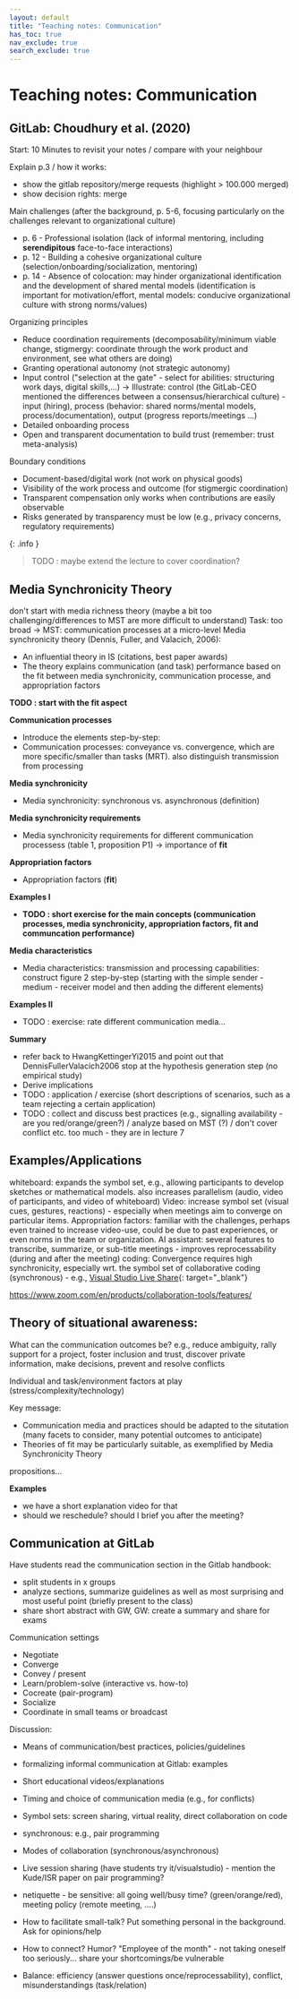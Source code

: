 ```yaml
---
layout: default
title: "Teaching notes: Communication"
has_toc: true
nav_exclude: true
search_exclude: true
---
```


# Teaching notes: Communication

## GitLab: Choudhury et al. (2020)

Start: 10 Minutes to revisit your notes / compare with your neighbour

Explain p.3 / how it works:

- show the gitlab repository/merge requests (highlight > 100.000 merged)
- show decision rights: merge

Main challenges (after the background, p. 5-6, focusing particularly on the challenges relevant to organizational culture)

- p. 6 - Professional isolation (lack of informal mentoring, including **serendipitous** face-to-face interactions)
- p. 12 - Building a cohesive organizational culture (selection/onboarding/socialization, mentoring)
- p. 14 - Absence of colocation: may hinder organizational identification and the development of shared mental models (identification is important for motivation/effort, mental models: conducive organizational culture with strong norms/values)
<!-- - Maintaining a healthy work-life balance / avoiding emotional exhaustion -->
<!-- - Transparency of compensation (is cost-of-living adjustment fair?, finding out that one is paid less than coworkers can harm motivation) - GitLab somehow overcomes the "salary taboo" -->

Organizing principles

- Reduce coordination requirements (decomposability/minimum viable change, stigmergy: coordinate through the work product and environment, see what others are doing)
- Granting operational autonomy (not strategic autonomy)
- Input control ("selection at the gate" - select for abilities: structuring work days, digital skills,...)
-> Illustrate: control (the GitLab-CEO mentioned the differences between a consensus/hierarchical culture) - input (hiring), process (behavior: shared norms/mental models, process/documentation), output (progress reports/meetings ...)
- Detailed onboarding process
- Open and transparent documentation to build trust (remember: trust meta-analysis)

Boundary conditions

- Document-based/digital work (not work on physical goods)
- Visibility of the work process and outcome (for stigmergic coordination)
- Transparent compensation only works when contributions are easily observable
- Risks generated by transparency must be low (e.g., privacy concerns, regulatory requirements)

<!-- - Negative feedback loop: fewer "remote fit" workers <-> remote no longer perceived as special (incentive) -->
<!-- 
TBD: does it fit with the discussion/summary? - adopt a communication/collaboration/coordination perspective:

- asynchronous (convenient access without waiting across timezones)
- Transparent, accessible, linkable (contrary to e-mail, tacit group memory (ominous: we change the process / we use workarounds), links: within the docs and from outside)
- Collaboratively editable (-> comparison with Wikis) https://about.gitlab.com/handbook/handbook-usage/#wiki-handbooks-dont-scale
-->

{: .info }
> TODO : maybe extend the lecture to cover coordination?

<!-- 
- Distinguish synchronous from asynchronous communication settings. / Distinguish forms of synchronous and asynchronous collaborative content creation and select appropriate technologies.

 -->

## Media Synchronicity Theory

don't start with media richness theory (maybe a bit too challenging/differences to MST are more difficult to understand) 
Task: too broad -> MST: communication processes at a micro-level
Media synchronicity theory (Dennis, Fuller, and Valacich, 2006): 
- An influential theory in IS (citations, best paper awards)
- The theory explains communication (and task) performance based on the fit between media synchronicity, communication processe, and appropriation factors

**TODO : start with the fit aspect**

<!-- [[DennisFullerValacich2006]] -->

**Communication processes**

- Introduce the elements step-by-step:
- Communication processes: conveyance vs. convergence, which are more specific/smaller than tasks (MRT). also distinguish transmission from processing

**Media synchronicity**

- Media synchronicity: synchronous vs. asynchronous (definition)

**Media synchronicity requirements**

- Media synchronicity requirements for different communication processess (table 1, proposition P1) -> importance of **fit**

**Appropriation factors**

- Appropriation factors (**fit**)

**Examples I**

- **TODO : short exercise for the main concepts (communication processes, media synchronicity, appropriation factors, fit and communcation performance)**

**Media characteristics**

- Media characteristics: transmission and processing capabilities: construct figure 2 step-by-step (starting with the simple sender - medium - receiver model and then adding the different elements)

**Examples II**

- TODO : exercise: rate different communication media...

**Summary**

- refer back to HwangKettingerYi2015 and point out that DennisFullerValacich2006 stop at the hypothesis generation step (no empirical study)
- Derive implications
- TODO : application / exercise (short descriptions of scenarios, such as a team rejecting a certain application)
- TODO : collect and discuss best practices (e.g., signalling availability - are you red/orange/green?) / analyze based on MST (?) / don't cover conflict etc. too much - they are in lecture 7

<!-- 
https://convergencelabs.com/blog/2018/01/the-four-cs-communication-coordination-cooperation-and-collaboration/
https://coachbetter.tv/the-difference-between-communication-cooperation-coordination-collaboration/

# Homework

Read [external communication](https://about.gitlab.com/handbook/communication/#external-communication){: target="_blank"}
 -->


## Examples/Applications

whiteboard: expands the symbol set, e.g., allowing participants to develop sketches or mathematical models. also increases parallelism (audio, video of participants, and video of whiteboard)
Video: increase symbol set (visual cues, gestures, reactions) - especially when meetings aim to converge on particular items. Appropriation factors: familiar with the challenges, perhaps even trained to increase video-use, could be due to past experiences, or even norms in the team or organization.
AI assistant: several features to transcribe, summarize, or sub-title meetings - improves reprocessability (during and after the meeting)
coding: Convergence requires high synchronicity, especially wrt. the symbol set of collaborative coding (synchronous) - e.g., [Visual Studio Live Share](https://visualstudio.microsoft.com/de/services/live-share/){: target="_blank"}

 https://www.zoom.com/en/products/collaboration-tools/features/


## Theory of situational awareness:

What can the communication outcomes be?
e.g., reduce ambiguity, rally support for a project, foster inclusion and trust, discover private information, make decisions, prevent and resolve conflicts

Individual and task/environment factors at play (stress/complexity/technology)

Key message:
- Communication media and practices should be adapted to the situtation (many facets to consider, many potential outcomes to anticipate)
- Theories of fit may be particularly suitable, as exemplified by Media Synchronicity Theory

propositions...

**Examples**

- we have a short explanation video for that
- should we reschedule? should I brief you after the meeting?

## Communication at GitLab

Have students read the communication section in the Gitlab handbook:
- split students in x groups
- analyze sections, summarize guidelines as well as most surprising and most useful point (briefly present to the class)
- share short abstract with GW, GW: create a summary and share for exams


Communication settings

- Negotiate
- Converge
- Convey / present
- Learn/problem-solve (interactive vs. how-to)
- Cocreate (pair-program)
- Socialize
- Coordinate in small teams or broadcast

Discussion:

- Means of communication/best practices, policies/guidelines
- formalizing informal communication at Gitlab: examples
- Short educational videos/explanations
- Timing and choice of communication media (e.g., for conflicts)
- Symbol sets: screen sharing, virtual reality, direct collaboration on code
- synchronous: e.g., pair programming 
- Modes of collaboration (synchronous/asynchronous)
- Live session sharing (have students try it/visualstudio) - mention the Kude/ISR paper on pair programming?
- netiquette - be sensitive: all going well/busy time? (green/orange/red), meeting policy (remote meeting, ....)

- How to facilitate small-talk? Put something personal in the background. Ask for opinions/help
- How to connect? Humor? "Employee of the month" - not taking oneself too seriously... share your shortcomings/be vulnerable

-  Balance: efficiency (answer questions once/reprocessability), conflict, misunderstandings (task/relation)



<!-- 

check: Superbosses: How Exceptional Leaders Master the Flow of Talent
Give and Take: Why Helping Others Drives Our Success

TBD: communities-of-practice (e.g., wikipedia on CSCW: awareness)

alternative exercise:
TBD: maybe give students 2-3 cases, have brief discussion, have them read different papers (MRT,MST,interruptions,conflict,team-leadership,learning/onboarding), and then discuss the cases from the perspective of different theories

Note: possible extensions:
- zoom-fatigue (what are the different forms of labor that make videoconferences exhausting?)
- Virtual impression management: https://journals.sagepub.com/doi/10.1177/01492063231225160

 -->
